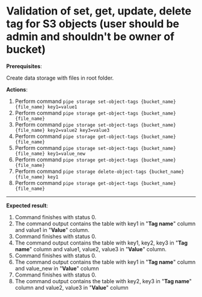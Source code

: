 # Validation of set, get, update, delete tag for S3 objects (user should be admin and shouldn't be owner of bucket)

**Prerequisites**:

Create data storage with files in root folder.

**Actions**:
1.	Perform command `pipe storage set-object-tags {bucket_name} {file_name} key1=value1`
2.	Perform command `pipe storage get-object-tags {bucket_name} {file_name}`
3.	Perform command `pipe storage set-object-tags {bucket_name} {file_name} key2=value2 key3=value3`
4.	Perform command `pipe storage get-object-tags {bucket_name} {file_name}`
5.	Perform command `pipe storage set-object-tags {bucket_name} {file_name} key1=value_new`
6.	Perform command `pipe storage get-object-tags {bucket_name} {file_name}`
7.	Perform command `pipe storage delete-object-tags {bucket_name} {file_name} key1`
8.	Perform command `pipe storage get-object-tags {bucket_name} {file_name}`

***

**Expected result**:
1.	Command finishes with status 0.
2.	The command output contains the table with key1 in "**Tag name**" column and value1 in "**Value**" column.
3.	Command finishes with status 0.
4.	The command output contains the table with key1, key2, key3 in "**Tag name**" column and value1, value2, value3 in "**Value**" column.
5.	Command finishes with status 0.
6.	The command output contains the table with key1 in "**Tag name**" column and value_new in "**Value**" column
7.	Command finishes with status 0.
8.	The command output contains the table with key2, key3 in "**Tag name**" column and value2, value3 in "**Value**" column